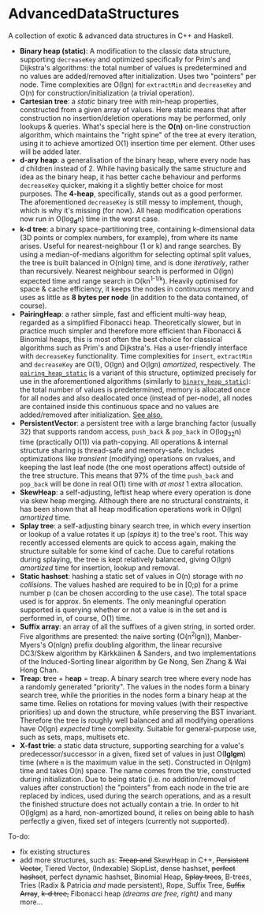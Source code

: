 # AdvancedDataStructures
A collection of exotic &amp; advanced data structures in C++ and Haskell.

* **Binary heap (static)**: A modification to the classic data structure, supporting `decreaseKey` and optimized specifically for Prim's and Dijkstra's algorithms: the total number of values is predetermined and no values are added/removed after initialization. Uses two "pointers" per node. Time complexities are O(lgn) for `extractMin` and `decreaseKey` and O(n) for construction/initialization (a trivial operation).
* **Cartesian tree**: a _static_ binary tree with min-heap properties, constructed from a given array of values. Here static means that after construction no insertion/deletion operations may be performed, only lookups & queries. What's special here is the **O(n)** on-line construction algorithm, which maintains the "right spine" of the tree at every iteration, using it to achieve amortized O(1) insertion time per element. Other uses will be added later.
* **d-ary heap**: a generalisation of the binary heap, where every node has *d* children instead of 2. While having basically the same structure and idea as the binary heap, it has better cache behaviour and performs `decreaseKey` quicker, making it a slightly better choice for most purposes. The **4-heap**, specifically, stands out as a good performer. The aforementioned `decreaseKey` is still messy to implement, though, which is why it's missing (for now). All heap modification operations now run in O(log<sub><b>d</b></sub>n) time in the worst case.
* **k-d tree**: a binary space-partitioning tree, containing k-dimensional data (3D points or complex numbers, for example), from where its name arises. Useful for nearest-neighbour (1 or k) and range searches. By using a median-of-medians algorithm for selecting optimal split values, the tree is built balanced in O(nlgn) time, and is done _iteratively_, rather than recursively. Nearest neighbour search is performed in O(lgn) expected time and range search in O(kn<sup>1-1/k</sup>). Heavily optimised for space & cache efficiency, it keeps the nodes in continuous memory and uses as little as **8 bytes per node** (in addition to the data contained, of course).
* **PairingHeap**: a rather simple, fast and efficient multi-way heap, regarded as a simplified Fibonacci heap. Theoretically slower, but in practice much simpler and therefore more efficient than Fibonacci &amp; Binomial heaps, this is most often the best choice for classical algorithms such as Prim's and Dijkstra's. Has a user-friendly interface with `decreaseKey` functionality. Time complexities for `insert`, `extractMin` and `decreaseKey` are O(1), O(lgn) and O(lgn) *amortized*, respectively. The [`pairing_heap_static`](https://github.com/Andreshk/AdvancedDataStructures/blob/master/pairing_heap_static.h) is a variant of this structure, optimized precisely for use in the aforementioned algorithms (similarly to [`binary_heap_static`](https://github.com/Andreshk/AdvancedDataStructures/blob/master/binary_heap_static.h)): the total number of values is predetermined, memory is allocated once for all nodes and also deallocated once (instead of per-node), all nodes are contained inside this continuous space and no values are added/removed after initialization. [See also.](https://twitter.com/arntzenius/status/1050069364454682627)
* **PersistentVector**: a persistent tree with a large branching factor (usually 32) that supports random access, `push_back` & `pop_back` in O(log<sub>32</sub>n) time (practically O(1)) via path-copying. All operations & internal structure sharing is thread-safe and memory-safe. Includes optimizations like _transient_ (modifying) operations on rvalues, and keeping the last leaf node (the one most operations affect) outside of the tree structure. This means that 97% of the time `push_back` and `pop_back` will be done in real O(1) time with _at most_ 1 extra allocation.
* **SkewHeap**: a self-adjusting, leftist heap where every operation is done via skew heap merging. Although there are no structural constraints, it has been shown that all heap modification operations work in O(lgn) *amortized* time.
* **Splay tree**: a self-adjusting binary search tree, in which every insertion or lookup of a value rotates it up (_splays_ it) to the tree's root. This way recently accessed elements are quick to access again, making the structure suitable for some kind of cache. Due to careful rotations during splaying, the tree is kept relatively balanced, giving O(lgn) *amortized* time for insertion, lookup and removal.
* **Static hashset**: hashing a static set of values in O(n) storage with *no collisions*. The values hashed are required to be in \[0;p) for a prime number p (can be chosen according to the use case). The total space used is for approx. 5n elements. The only meaningful operation supported is querying whether or not a value is in the set and is performed in, of course, O(1) time.
* **Suffix array**: an array of all the suffixes of a given string, in sorted order. Five algorithms are presented: the naive sorting (O(n<sup>2</sup>lgn)), Manber-Myers's O(nlgn) prefix doubling algorithm, the linear recursive DC3/Skew algorithm by Kärkkäinen & Sanders, and two implementations of the Induced-Sorting linear algorithm by Ge Nong, Sen Zhang & Wai Hong Chan.
* **Treap**: **tr**ee + h**eap** = treap. A binary search tree where every node has a randomly generated "priority". The values in the nodes form a binary search tree, while the priorities in the nodes form a binary heap at the same time. Relies on rotations for moving values (with their respective priorities) up and down the structure, while preserving the BST invariant. Therefore the tree is roughly well balanced and all modifying operations have O(lgn) *expected* time complexity. Suitable for general-purpose use, such as sets, maps, multisets etc.
* **X-fast trie**: a static data structure, supporting searching for a value's predecessor/successor in a given, fixed set of values in just O(**lglgm**) time (where `m` is the maximum value in the set). Constructed in O(nlgm) time and takes O(n) space. The name comes from the trie, constructed during initialization. Due to being static (i.e. no addition/removal of values after construction) the "pointers" from each node in the trie are replaced by indices, used during the search operations, and as a result the finished structure does not actually contain a trie. In order to hit O(lglgm) as a hard, non-amortized bound, it relies on being able to hash perfectly a given, fixed set of integers (currently not supported).

To-do:
* fix existing structures
* add more structures, such as: ~~Treap and~~ SkewHeap in C++, ~~Persistent Vector~~, Tiered Vector, (Indexable) SkipList, dense hashset, ~~perfect hashset~~, perfect dynamic hashset, Binomial Heap, ~~Splay trees~~, B-trees, Tries (Radix & Patricia _and_ made persistent), Rope, Suffix Tree, ~~Suffix Array~~, ~~k-d tree,~~ Fibonacci heap _(dreams are free, right)_ and many more...
